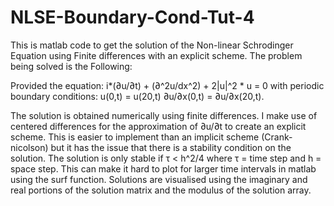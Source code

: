 # NLSE-Boundary-Cond-Tut-4
This is matlab code to get the solution of the Non-linear Schrodinger Equation using Finite differences with an explicit scheme.
The problem being solved is the Following:

Provided the equation:
            i*(∂u/∂t) + (∂^2u/dx^2) + 2|u|^2 * u = 0
with periodic boundary conditions: 
            u(0,t) = u(20,t)
            ∂u/∂x(0,t) = ∂u/∂x(20,t).
            
            
The solution is obtained numerically using finite differences. I make use of centered differences for the approximation of ∂u/∂t to create an explicit scheme.
This is easier to implement than an implicit scheme (Crank-nicolson) but it has the issue that there is a stability condition on the solution. 
The solution is only stable if τ < h^2/4   where τ = time step and h = space step. This can make it hard to plot for larger time intervals in matlab using the surf function. Solutions are visualised using the imaginary and real portions of the solution matrix and the modulus of the solution array.
